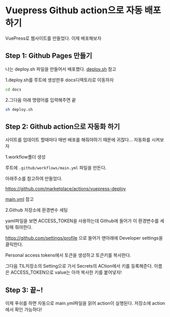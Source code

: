 # Vuepress Github action으로 자동 배포하기

VuePress로 웹사이트를 만들었다. 이제 배포해보자 

## Step 1: Github Pages 만들기

나는 deploy.sh 파일을 만들어서 배포했다. 
[deploy.sh](https://github.com/ptq124/TIL/blob/main/docs/deploy.sh) 참고

1.deploy.sh를 루트에 생성한후 docs디렉토리로 이동하자
```bash
cd docs
```
2.그다음 아래 명령어를 입력해주면 끝
```bash
sh deploy.sh
```

## Step 2: Github action으로 자동화 하기

사이트를 업데이트 할때마다 매번 배포를 해줘야하기 때문에 귀찮다... 자동화를 시켜보자 

1.workflow폴더 생성

루트에 ```.github/workflows/main.yml``` 파일을 만든다.

아래주소를 참고하여 만들었다.

https://github.com/marketplace/actions/vuepress-deploy 

[main.yml](https://github.com/ptq124/TIL/blob/main/.github/workflows/main.yml) 참고

2.Github 저장소에 환경변수 세팅

yaml파일을 보면 ACCESS_TOKEN을 사용하는데 Github에 들어가 이 환경변수를 세팅해 줘야한다. 

https://github.com/settings/profile 으로 들어가 맨아래에 Developer settings을 클릭한다.

Personal access tokens에서 토큰을 생성하고 토큰키를 복사한다. 

그다음 TIL저장소의 Setting으로 가서 Secrets의 ACtion에서 키를 등록해준다. 이름은 ACCESS_TOKEN으로 value는 아까 복사한 키를 붙어넣자! 

## Step 3: 끝~! 

이제 푸쉬를 하면 자동으로 main.yml파일을 읽어 action이 실행된다. 저장소에 action에서 확인 가능하다! 

